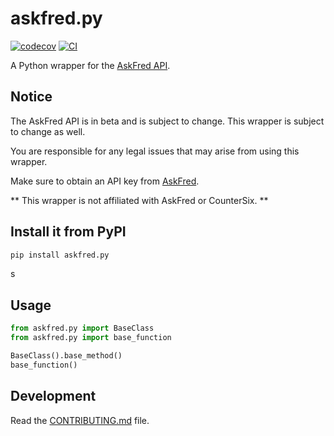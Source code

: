
# askfred.py

[![codecov](https://codecov.io/gh/IanWorley/askfred.py/branch/main/graph/badge.svg?token=askfred.py_token_here)](https://codecov.io/gh/IanWorley/askfred.py)
[![CI](https://github.com/IanWorley/askfred.py/actions/workflows/main.yml/badge.svg)](https://github.com/IanWorley/askfred.py/actions/workflows/main.yml)


A Python wrapper for the [AskFred API](https://sites.google.com/a/countersix.com/fred-rest-api/home).    

## Notice 

The AskFred API is in beta and is subject to change. This wrapper is subject to change as well. 

You are responsible for any legal issues that may arise from using this wrapper.

Make sure to obtain an API key from [AskFred](https://sites.google.com/a/countersix.com/fred-rest-api/documentation/developer-access).

** This wrapper is not affiliated with AskFred or CounterSix. **



## Install it from PyPI

```bash
pip install askfred.py
```
s
## Usage

```py
from askfred.py import BaseClass
from askfred.py import base_function

BaseClass().base_method()
base_function()
```

## Development

Read the [CONTRIBUTING.md](CONTRIBUTING.md) file.
